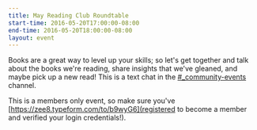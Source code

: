 ```yaml
---
title: May Reading Club Roundtable
start-time: 2016-05-20T17:00:00-08:00
end-time: 2016-05-20T18:00:00-08:00
layout: event
---
```


Books are a great way to level up your skills; so let's get together and talk about the books we're reading, share insights that we've gleaned, and maybe pick up a new read! This is a text chat in the [#\_community-events](https://apprenticeship.slack.com/messages/_community-events/) channel.


This is a members only event, so make sure you've [https://zee8.typeform.com/to/b9wyG6](registered to become a member and verified your login credentials!).
